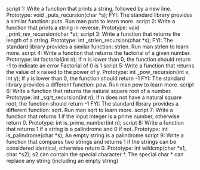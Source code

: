 script 1: Write a function that prints a string, followed by a new line.
Prototype: void _puts_recursion(char *s);
FYI: The standard library provides a similar function: puts. Run man puts to learn more.
script 2: Write a function that prints a string in reverse.
Prototype: void _print_rev_recursion(char *s);
script 3: Write a function that returns the length of a string.
Prototype: int _strlen_recursion(char *s);
FYI: The standard library provides a similar function: strlen. Run man strlen to learn more.
script 4: Write a function that returns the factorial of a given number.
Prototype: int factorial(int n);
If n is lower than 0, the function should return -1 to indicate an error
Factorial of 0 is 1
script 5: Write a function that returns the value of x raised to the power of y.
Prototype: int _pow_recursion(int x, int y);
If y is lower than 0, the function should return -1
FYI: The standard library provides a different function: pow. Run man pow to learn more.
script 6: Write a function that returns the natural square root of a number.
Prototype: int _sqrt_recursion(int n);
If n does not have a natural square root, the function should return -1
FYI: The standard library provides a different function: sqrt. Run man sqrt to learn more.
script 7: Write a function that returns 1 if the input integer is a prime number, otherwise return 0.
Prototype: int is_prime_number(int n);
script 8: Write a function that returns 1 if a string is a palindrome and 0 if not.
Prototype: int is_palindrome(char *s);
An empty string is a palindrome
script 9: Write a function that compares two strings and returns 1 if the strings can be considered identical, otherwise return 0.
Prototype: int wildcmp(char *s1, char *s2);
s2 can contain the special character *.
The special char * can replace any string (including an empty string)
